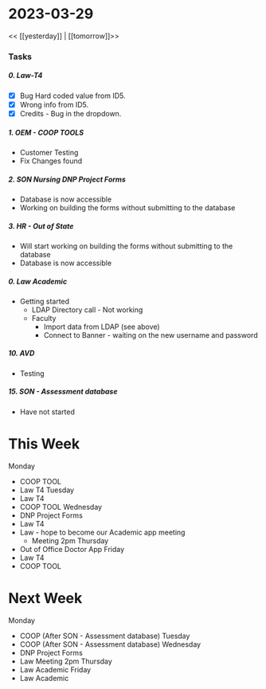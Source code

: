 # 2023-03-29
<< [[yesterday]] | [[tomorrow]]>>
### Tasks
##### 0. Law-T4 
- [x] Bug Hard coded value from ID5.
- [x] Wrong info from ID5.
- [x] Credits - Bug in the dropdown.

##### 1. OEM - COOP TOOLS
- Customer Testing 
- Fix Changes found

##### 2. SON Nursing DNP Project Forms
- Database is now accessible
- Working on building the forms without submitting to the database

##### 3. HR - Out of State
- Will start working on building the forms without submitting to the database
- Database  is now accessible

##### 0. Law Academic 
- Getting started
  - LDAP Directory call - Not working
  - Faculty
    - Import data from LDAP (see above)
    - Connect to Banner - waiting on the new username and password

##### 10. AVD 
- Testing

##### 15. SON - Assessment database 
- Have not started

# This Week
Monday 
- COOP TOOL
- Law T4
Tuesday 
- Law T4
- COOP TOOL
Wednesday 
- DNP Project Forms
- Law T4
- Law  - hope to become our Academic app meeting
  - Meeting 2pm
Thursday 
- Out of Office Doctor App
Friday 
- Law T4
- COOP TOOL 

# Next Week
Monday 
- COOP  (After SON - Assessment database)
Tuesday 
- COOP  (After SON - Assessment database)
Wednesday 
- DNP Project Forms
- Law  Meeting 2pm
Thursday 
- Law Academic
Friday 
- Law Academic


 

